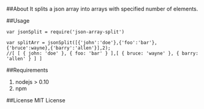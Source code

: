 ##About
It splits a json array into arrays with specified number of elements.

##Usage
 ````
var jsonSplit = require('json-array-split')

var splitArr = jsonSplit([{'john':'doe'},{'foo':'bar'},{'bruce':wayne},{'barry':'allen'}],2);
//[ [ { john: 'doe' }, { foo: 'bar' } ],[ { bruce: 'wayne' }, { barry: 'allen' } ] ]
 ````
##Requirements

1. nodejs > 0.10
2. npm 

##License
MIT License 